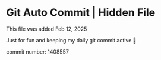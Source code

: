 # Git Auto Commit | Hidden File

This file was added Feb 12, 2025

Just for fun and keeping my daily git commit active 🤪

commit number: 1408557
